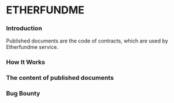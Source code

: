# ETHERFUNDME

### Introduction                          

Published documents are the code of contracts, which are used by Etherfundme service. 


### How It Works

### The content of published documents

### Bug Bounty
